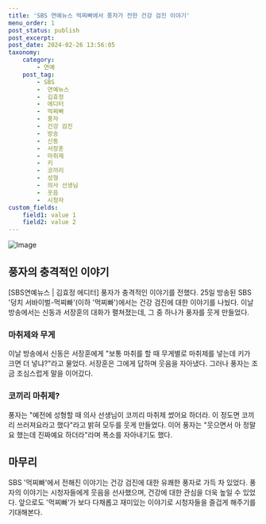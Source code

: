 ```yaml
---
title: 'SBS 연예뉴스 먹찌빠에서 풍자가 전한 건강 검진 이야기'
menu_order: 1
post_status: publish
post_excerpt: 
post_date: 2024-02-26 13:56:05
taxonomy:
    category:
        - 연예
    post_tag:
        - SBS
        -  연예뉴스
        -  김효정
        -  에디터
        -  먹찌빠
        -  풍자
        -  건강 검진
        -  방송
        -  신동
        -  서장훈
        -  마취제
        -  키
        -  코끼리
        -  성형
        -  의사 선생님
        -  웃음
        -  시청자
custom_fields:
    field1: value 1
    field2: value 2
---
```


![Image](https://mimgnews.pstatic.net/image/416/2024/02/26/0000303782_001_20240226060901401.jpg?type=w540)

## 풍자의 충격적인 이야기
[SBS연예뉴스 | 김효정 에디터] 풍자가 충격적인 이야기를 전했다. 25일 방송된 SBS '덩치 서바이벌-먹찌빠'(이하 '먹찌빠')에서는 건강 검진에 대한 이야기를 나눴다. 이날 방송에서는 신동과 서장훈의 대화가 펼쳐졌는데, 그 중 하나가 풍자를 웃게 만들었다.
### 마취제와 무게
이날 방송에서 신동은 서장훈에게 "보통 마취를 할 때 무게별로 마취제를 넣는데 키가 크면 더 넣냐?"라고 물었다. 서장훈은 그에게 답하며 웃음을 자아냈다. 그러나 풍자는 조금 조심스럽게 말을 이어갔다.
### 코끼리 마취제?
풍자는 "예전에 성형할 때 의사 선생님이 코끼리 마취제 썼어요 하더라. 이 정도면 코끼리 쓰러져요라고 했다"라고 밝혀 모두를 웃게 만들었다. 이어 풍자는 "웃으면서 아 정말요 했는데 진짜예요 하더라"라며 폭소를 자아내기도 했다.
## 마무리
SBS '먹찌빠'에서 전해진 이야기는 건강 검진에 대한 유쾌한 풍자로 가득 차 있었다. 풍자의 이야기는 시청자들에게 웃음을 선사했으며, 건강에 대한 관심을 더욱 높일 수 있었다. 앞으로도 '먹찌빠'가 보다 다채롭고 재미있는 이야기로 시청자들을 즐겁게 해주기를 기대해본다.
